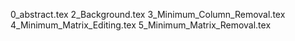 0_abstract.tex
2_Background.tex
3_Minimum_Column_Removal.tex
4_Minimum_Matrix_Editing.tex
5_Minimum_Matrix_Removal.tex

